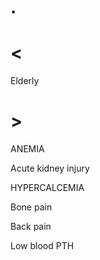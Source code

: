 # .

# <

Elderly

# >

ANEMIA

Acute kidney injury

HYPERCALCEMIA

Bone pain

Back pain

Low blood PTH
